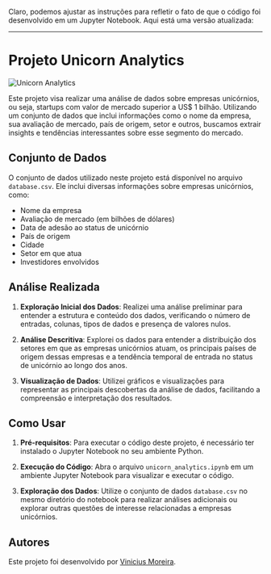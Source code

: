Claro, podemos ajustar as instruções para refletir o fato de que o código foi desenvolvido em um Jupyter Notebook. Aqui está uma versão atualizada:

---

# Projeto Unicorn Analytics

![Unicorn Analytics](https://abstartups.com.br/wp-content/uploads/2021/01/startup-unicornio-o-que-e-730x400.png)

Este projeto visa realizar uma análise de dados sobre empresas unicórnios, ou seja, startups com valor de mercado superior a US$ 1 bilhão. Utilizando um conjunto de dados que inclui informações como o nome da empresa, sua avaliação de mercado, país de origem, setor e outros, buscamos extrair insights e tendências interessantes sobre esse segmento do mercado.

## Conjunto de Dados

O conjunto de dados utilizado neste projeto está disponível no arquivo `database.csv`. Ele inclui diversas informações sobre empresas unicórnios, como:

- Nome da empresa
- Avaliação de mercado (em bilhões de dólares)
- Data de adesão ao status de unicórnio
- País de origem
- Cidade
- Setor em que atua
- Investidores envolvidos

## Análise Realizada

1. **Exploração Inicial dos Dados**: Realizei uma análise preliminar para entender a estrutura e conteúdo dos dados, verificando o número de entradas, colunas, tipos de dados e presença de valores nulos.

2. **Análise Descritiva**: Explorei os dados para entender a distribuição dos setores em que as empresas unicórnios atuam, os principais países de origem dessas empresas e a tendência temporal de entrada no status de unicórnio ao longo dos anos.

3. **Visualização de Dados**: Utilizei gráficos e visualizações para representar as principais descobertas da análise de dados, facilitando a compreensão e interpretação dos resultados.

## Como Usar

1. **Pré-requisitos**: Para executar o código deste projeto, é necessário ter instalado o Jupyter Notebook no seu ambiente Python.

2. **Execução do Código**: Abra o arquivo `unicorn_analytics.ipynb` em um ambiente Jupyter Notebook para visualizar e executar o código.

3. **Exploração dos Dados**: Utilize o conjunto de dados `database.csv` no mesmo diretório do notebook para realizar análises adicionais ou explorar outras questões de interesse relacionadas a empresas unicórnios.

## Autores

Este projeto foi desenvolvido por [Vinicius Moreira](https://www.linkedin.com/in/vhsmdev/).
